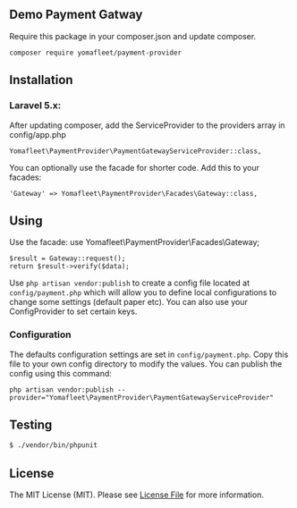 ## Demo Payment Gatway

Require this package in your composer.json and update composer.

    composer require yomafleet/payment-provider

## Installation

### Laravel 5.x:

After updating composer, add the ServiceProvider to the providers array in config/app.php

    Yomafleet\PaymentProvider\PaymentGatewayServiceProvider::class,

You can optionally use the facade for shorter code. Add this to your facades:

    'Gateway' => Yomafleet\PaymentProvider\Facades\Gateway::class,

## Using

Use the facade:
	use Yomafleet\PaymentProvider\Facades\Gateway;

    $result = Gateway::request();
    return $result->verify($data);

Use `php artisan vendor:publish` to create a config file located at `config/payment.php` which will allow you to define local configurations to change some settings (default paper etc).
You can also use your ConfigProvider to set certain keys.

### Configuration
The defaults configuration settings are set in `config/payment.php`. Copy this file to your own config directory to modify the values. You can publish the config using this command:

    php artisan vendor:publish --provider="Yomafleet\PaymentProvider\PaymentGatewayServiceProvider"

## Testing

``` bash
$ ./vendor/bin/phpunit
```

## License

The MIT License (MIT). Please see [License File](LICENSE.md) for more information.
